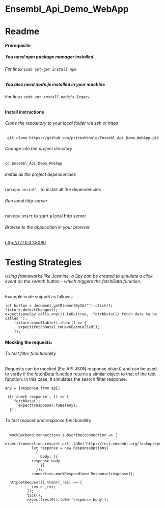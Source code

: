 # Ensembl_Api_Demo_WebApp

# Readme

#### Prerequisite
##### You need npm package manager installed 
###### For linux ```sudo apt-get install npm```


##### You also need node.js installed in your machine 
###### For linux ```sudo apt install nodejs-legacy```


#### Install instructions

###### Clone the repository to your local folder via ssh or https
``` git clone https://github.com/priteshbhole/Ensembl_Api_Demo_WebApp.git```

###### Change into the project directory
``` cd Ensembl_Api_Demo_WebApp ```

###### Install all the project depencencies
run ```npm install ``` to install all the dependencies

###### Run local http server
run ```npm start``` to start a local http server

###### Browse to the application in your browser
http://127.0.0.1:8080


# Testing Strategies

###### Using frameworks like Jasmine, a Spy can be created to simulate a click event on the search button - which triggers the fetchData function.

Example code snippet as follows:
```
let button = document.getElementById('').click();
fixture.detectChanges();
expect(saveSpy.calls.any()).toBe(true, 'fetchData()/ fetch data to be called ');
    fixture.whenStable().then(() => {
      expect(fetchData).toHaveBeenCalled();
    });
```

#### Mocking the requests:
###### To test filter functionality
Requests can be mocked (Ex: API JSON response object) and can be used to verify if the fetchData function returns a similar object to that of the test function. In this case, it simulates the search filter response.
```
any = [response from api]

 it('check response', () => {
    fetchData();
      expect(response).toBe(any);
  });
 ```
 
######  To test request and response functionality 
```
  mockBackend.connections.subscribe(connection => {
            expect(connection.request.url).toBe('http://rest.ensembl.org/lookup/symbol/homo_sapiens/BRAF.json?;expand=1');
            let response = new ResponseOptions(
              {
                body: [{
            response body 
                }]
              });
            connection.mockRespond(new Response(response));

  httpGetRequest().then((_res) => {
            res = _res;
          });
          tick();
          expect(res[0]).toBe('response body');
          ```
